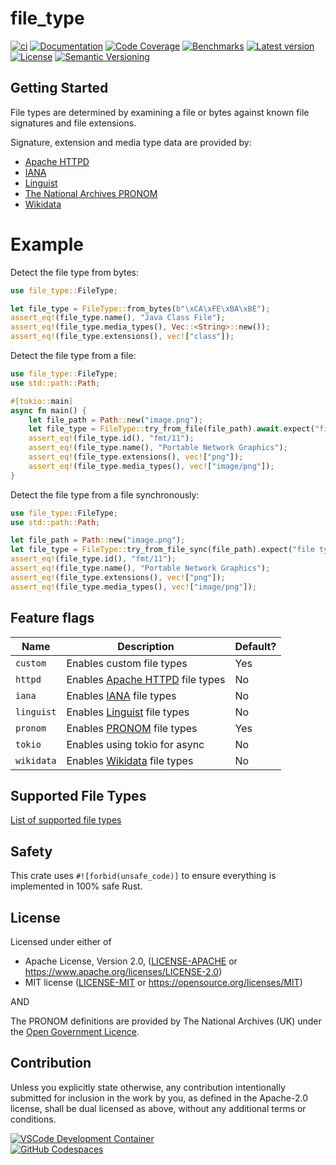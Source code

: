 # file_type

[![ci](https://github.com/theseus-rs/file-type/actions/workflows/ci.yml/badge.svg?branch=main)](https://github.com/theseus-rs/file-type/actions/workflows/ci.yml)
[![Documentation](https://docs.rs/file_type/badge.svg)](https://docs.rs/file_type)
[![Code Coverage](https://codecov.io/gh/theseus-rs/file-type/branch/main/graph/badge.svg)](https://codecov.io/gh/theseus-rs/file-type)
[![Benchmarks](https://img.shields.io/badge/%F0%9F%90%B0_bencher-enabled-6ec241)](https://bencher.dev/perf/theseus-rs-file-type)
[![Latest version](https://img.shields.io/crates/v/file_type.svg)](https://crates.io/crates/file_type)
[![License](https://img.shields.io/crates/l/file_type)](https://github.com/theseus-rs/file-type#license)
[![Semantic Versioning](https://img.shields.io/badge/%E2%9A%99%EF%B8%8F_SemVer-2.0.0-blue)](https://semver.org/spec/v2.0.0.html)

## Getting Started

File types are determined by examining a file or bytes against known file
signatures and file extensions.

Signature, extension and media type data are provided by:
* [Apache HTTPD](https://github.com/apache/httpd/blob/trunk/docs/conf/mime.types)
* [IANA](https://www.iana.org/assignments/media-types/media-types.xml)
* [Linguist](https://github.com/github-linguist/linguist/blob/main/lib/linguist/languages.yml)
* [The National Archives PRONOM](https://www.nationalarchives.gov.uk/pronom/)
* [Wikidata](https://www.wikidata.org/wiki/Wikidata:WikiProject_Informatics/Structures/File_formats/List)

# Example

Detect the file type from bytes:
```rust
use file_type::FileType;

let file_type = FileType::from_bytes(b"\xCA\xFE\xBA\xBE");
assert_eq!(file_type.name(), "Java Class File");
assert_eq!(file_type.media_types(), Vec::<String>::new());
assert_eq!(file_type.extensions(), vec!["class"]);
```

Detect the file type from a file:
```rust
use file_type::FileType;
use std::path::Path;

#[tokio::main]
async fn main() {
    let file_path = Path::new("image.png");
    let file_type = FileType::try_from_file(file_path).await.expect("file type not found");
    assert_eq!(file_type.id(), "fmt/11");
    assert_eq!(file_type.name(), "Portable Network Graphics");
    assert_eq!(file_type.extensions(), vec!["png"]);
    assert_eq!(file_type.media_types(), vec!["image/png"]);
}
```

Detect the file type from a file synchronously:
```rust
use file_type::FileType;
use std::path::Path;

let file_path = Path::new("image.png");
let file_type = FileType::try_from_file_sync(file_path).expect("file type not found");
assert_eq!(file_type.id(), "fmt/11");
assert_eq!(file_type.name(), "Portable Network Graphics");
assert_eq!(file_type.extensions(), vec!["png"]);
assert_eq!(file_type.media_types(), vec!["image/png"]);
```

## Feature flags

| Name       | Description                                                                                                                | Default? |
|------------|----------------------------------------------------------------------------------------------------------------------------|----------|
| `custom`   | Enables custom file types                                                                                                  | Yes      |
| `httpd`    | Enables [Apache HTTPD](https://github.com/apache/httpd/blob/trunk/docs/conf/mime.types) file types                         | No       |
| `iana`     | Enables [IANA](https://www.iana.org/assignments/media-types/media-types.xml) file types                        | No       |
| `linguist` | Enables [Linguist](https://github.com/github-linguist/linguist/blob/main/lib/linguist/languages.yml) file types            | No       |
| `pronom`   | Enables [PRONOM](https://www.nationalarchives.gov.uk/PRONOM) file types                                                    | Yes      |
| `tokio`    | Enables using tokio for async                                                                                              | No       |
| `wikidata` | Enables [Wikidata](https://www.wikidata.org/wiki/Wikidata:WikiProject_Informatics/Structures/File_formats/List) file types | No       |

## Supported File Types

[List of supported file types](https://github.com/theseus-rs/file-type/blob/main/FILETYPES.md)

## Safety

This crate uses `#![forbid(unsafe_code)]` to ensure everything is implemented in 100% safe Rust.

## License

Licensed under either of

* Apache License, Version 2.0, ([LICENSE-APACHE](LICENSE-APACHE) or https://www.apache.org/licenses/LICENSE-2.0)
* MIT license ([LICENSE-MIT](LICENSE-MIT) or https://opensource.org/licenses/MIT)

AND

The PRONOM definitions are provided by The National Archives (UK) under the
[Open Government Licence](https://www.nationalarchives.gov.uk/doc/open-government-licence/version/3/).

## Contribution

Unless you explicitly state otherwise, any contribution intentionally submitted
for inclusion in the work by you, as defined in the Apache-2.0 license, shall be dual licensed as above, without any
additional terms or conditions.

<a href="https://vscode.dev/redirect?url=vscode://ms-vscode-remote.remote-containers/cloneInVolume?url=https://github.com/theseus-rs/file-type">
<img
  src="https://img.shields.io/static/v1?label=VSCode%20Development%20Container&logo=visualstudiocode&message=Open&color=orange"
  alt="VSCode Development Container"
/>
</a>
<br/>
<a href="https://github.dev/theseus-rs/file-type">
<img
  src="https://img.shields.io/static/v1?label=GitHub%20Codespaces&logo=github&message=Open&color=orange"
  alt="GitHub Codespaces"
/>
</a>
